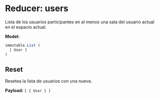 # Reducer: users

Lista de los usuarios participantes en al menos una sala del usuario actual en el espacio actual.

**Model:**

```js
immutable.List (
  [ User ]
)
```

## Reset

Resetea la lista de usuarios con una nueva.

**Payload:** `[ { User } ]`
